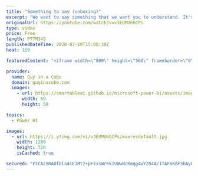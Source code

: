 ```yaml
---
title: "Something to say (unboxing)"
excerpt: "We want to say something that we want you to understand. It's been a long journey and we wouldn't be here without you. 🙏  📢 Become a member: https://guyinacu.be/membership   *******************  Want to take your Power BI skills to the next level? We have training courses available to help you with"
originalUrl: https://youtube.com/watch?v=v3EUMU66CPs
type: video
price: Free
length: PT7M34S
publishedDateTime: 2020-07-10T15:00:30Z
heat: 169

featuredContent: "<iframe width=\"800\" height=\"500\" frameborder=\"0\" src=\"https://www.youtube.com/embed/v3EUMU66CPs\" allow=\"accelerometer; autoplay; encrypted-media; gyroscope; picture-in-picture\" allowfullscreen></iframe>"

provider:
  name: Guy in a Cube
  domain: guyinacube.com
  images:
    - url: https://smartableai.github.io/microsoft-power-bi/assets/images/organizations/guyinacube.com-50x50.jpg
      width: 50
      height: 50

topics:
  - Power BI

images:
  - url: https://i.ytimg.com/vi/v3EUMU66CPs/maxresdefault.jpg
    width: 1280
    height: 720
    isCached: true

secured: "EtCAc8RAOfbla4cEJMtZ+pFzxsWr6kIUWwNcKmqg4wY2O4A/1TAFnK8F3hAyPvq5OvoG8EEbsFndo9uTPkjkYoclDb16W0jd2Y8u/FtuR3dMjLgZssJH5MlYJWwE6F+4eLafxfMt5r9/kdYCSeojjLuFnEe1h01rT7YiBcFaNHR8wFun2dgzKXRhsxQkz+XNnICSR6i9B8VLQEqXgb9JoGASlMW85VaIatzUCpSlK8yLZx4M7DoEjybRMJZfL6LK2iWmL9WCBHSHdvtcwfxYdPa+DXHUtDntdwu6OibNPVFhe0zm3b4Ceha1anc6lnx379JJ2u9SYcahWKxcsIcsinHcPndlARbceMFF+cTzxuhlq02mOKnjRXoY4axFfWiwsw3Hai/Qs7Iz8sJXXQx1bA==;XP+MM7R56Ca8WZUNfyxQJA=="
---
```


